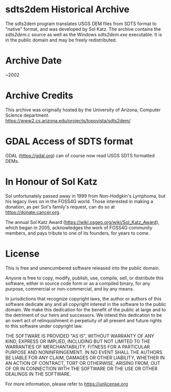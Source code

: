 # sdts2dem Historical Archive

The sdts2dem program translates USGS DEM files from SDTS format to 
"native" format, and was developed by Sol Katz.  The archive contains
the *sdts2dem.c* source as well as the Windows *sdts2dem.exe* 
executable. It is in the public domain and may be freely redistributed. 

# Archive Date

~2002

# Archive Credits

This archive was originally hosted by the University of Arizona, Computer
Science department. https://www2.cs.arizona.edu/projects/topovista/sdts2dem/

# GDAL Access of SDTS format

GDAL (https://gdal.org) can of course now read USGS SDTS formatted DEMs.

# In Honour of Sol Katz

Sol unfortunately passed away in 1999 from Non-Hodgkin's Lymphoma, but his 
legacy lives on in the FOSS4G world. Those interested in making a donation, 
as per Sol's family's request, can do so at https://donate.cancer.org.

The annual Sol Katz Award (https://wiki.osgeo.org/wiki/Sol_Katz_Award), 
which began in 2005, acknowledges the work of FOSS4G community members, 
and pays tribute to one of its founders, for years to come.

# License

This is free and unencumbered software released into the public domain.

Anyone is free to copy, modify, publish, use, compile, sell, or
distribute this software, either in source code form or as a compiled
binary, for any purpose, commercial or non-commercial, and by any
means.

In jurisdictions that recognize copyright laws, the author or authors
of this software dedicate any and all copyright interest in the
software to the public domain. We make this dedication for the benefit
of the public at large and to the detriment of our heirs and
successors. We intend this dedication to be an overt act of
relinquishment in perpetuity of all present and future rights to this
software under copyright law.

THE SOFTWARE IS PROVIDED "AS IS", WITHOUT WARRANTY OF ANY KIND,
EXPRESS OR IMPLIED, INCLUDING BUT NOT LIMITED TO THE WARRANTIES OF
MERCHANTABILITY, FITNESS FOR A PARTICULAR PURPOSE AND NONINFRINGEMENT.
IN NO EVENT SHALL THE AUTHORS BE LIABLE FOR ANY CLAIM, DAMAGES OR
OTHER LIABILITY, WHETHER IN AN ACTION OF CONTRACT, TORT OR OTHERWISE,
ARISING FROM, OUT OF OR IN CONNECTION WITH THE SOFTWARE OR THE USE OR
OTHER DEALINGS IN THE SOFTWARE.

For more information, please refer to <https://unlicense.org>
